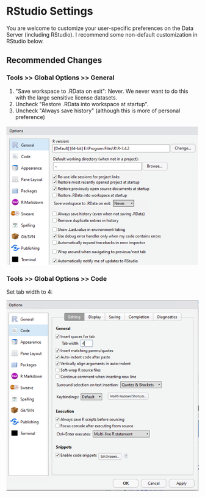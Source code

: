 
# RStudio Settings

You are welcome to customize your user-specific preferences on the Data Server (including RStudio). I recommend some non-default customization in RStudio below.

## Recommended Changes

### Tools >> Global Options >> General

1. "Save workspace to .RData on exit": Never. We never want to do this with the large sensitive license datasets.
2. Uncheck "Restore .RData into workspace at startup". 
3. Uncheck "Always save history" (although this is more of personal preference)

![](./img/rstudio-pref1.png)

### Tools >> Global Options >> Code

Set tab width to 4:

![](./img/rstudio-pref2.png)

